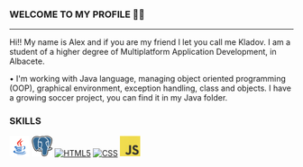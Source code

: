 ### WELCOME TO MY PROFILE 🙌🏼
---------------------------------------------
Hi!! My name is Alex and if you are my friend I let you call me Kladov. 
I am a student of a higher degree of Multiplatform Application Development, in Albacete.
<p>• I'm working with Java language, managing object oriented programming (OOP), graphical environment, exception handling, class and objects. I have a growing soccer project, you can find it in my Java folder.</p>


### SKILLS
<a href="https://developer.mozilla.org/en-US/docs/Glossary/java" target="_blanl" rel="noreferrer"><img src="https://github.com/kladoov/kladoov/blob/main/img/java.png" width="36" height="36" alt="CSS"/></a>
<a href="https://developer.mozilla.org/en-US/docs/Glossary/javaScript" target="_blank" rel="noreferrer"><img src="https://github.com/kladoov/kladoov/blob/main/img/psql.png" width="36" height="36" alt="CSS"/></a>
<a href="https://developer.mozilla.org/en-US/docs/Glossary/HTML5" target="_blank" rel="noreferrer"><img src="https://raw.githubusercontent.com/danielcranney/readme-generator/main/public/icons/skills/html5-colored.svg" width="36" height="36" alt="HTML5" /></a>
<a href="https://developer.mozilla.org/en-US/docs/Glossary/CSS" target="_blanl" rel="noreferrer"><img src="https://raw.githubusercontent.com/danielcranney/readme-generator/main/public/icons/skills/css3-colored.svg" width="36" height="36" alt="CSS"/></a>
<a href="https://developer.mozilla.org/en-US/docs/Glossary/javaScript" target="_blank" rel="noreferrer"><img src="https://github.com/kladoov/kladoov/blob/main/img/JavaScript.png" width="36" height="36" alt="CSS"/></a>


